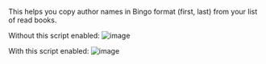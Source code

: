 This helps you copy author names in Bingo format (first, last) from your list of read books.

Without this script enabled:
![image](https://github.com/user-attachments/assets/40eefaf5-daa1-4b5a-9ef9-8b65b10df08e)


With this script enabled:
![image](https://github.com/user-attachments/assets/209a9fb0-b2e6-4881-b003-064d5010cb0b)
